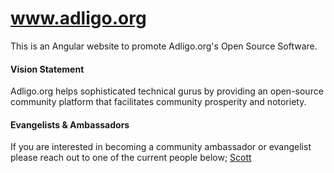 # www.adligo.org
This is an Angular website to promote Adligo.org's Open Source Software.

#### Vision Statement

Adligo.org helps sophisticated technical gurus by providing an open-source community platform that facilitates community prosperity and notoriety.  

#### Evangelists & Ambassadors 

If you are interested in becoming a community ambassador or evangelist please reach out to one of the current people below;
[Scott](https://www.linkedin.com/in/scott-morgan-21739415/) 
